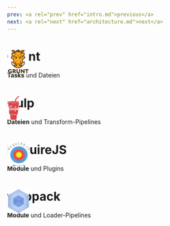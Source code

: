 ```yaml
---
prev: <a rel="prev" href="intro.md">previous</a>
next: <a rel="next" href="architecture.md">next</a>
---
```


<style type="text/css">
.tool-logo {
  height: 2em;
  width: 2em;
  position: absolute;
  left: 24%;
}
.tool-logo img {
  max-width: 2em;
  max-height: 2em;
}
</style>

# <span class="tool-logo"><img src="../../media/grunt.svg" alt="grunt logo"/></span> Grunt
<!--{h1:data-bespoke-bullet=1}-->

**Tasks** und Dateien
<!--{p:data-bespoke-bullet=1}-->

# <span class="tool-logo"><img src="../../media/gulp.svg" alt="gulp logo"/></span> Gulp
<!--{h1:data-bespoke-bullet=2}-->

**Dateien** und Transform-Pipelines
<!--{p:data-bespoke-bullet=2}-->

# <span class="tool-logo"><img src="../../media/requirejs.png" alt="requirejs logo"/></span> RequireJS
<!--{h1:data-bespoke-bullet=3}-->

**Module** und Plugins
<!--{p:data-bespoke-bullet=3}-->

# <span class="tool-logo"><img src="../../media/webpack.png" alt="webpack logo"/></span> <span class="name">webpack</span>
<!--{h1:data-bespoke-bullet=4}-->

**Module** und Loader-Pipelines
<!--{p:data-bespoke-bullet=4}-->

